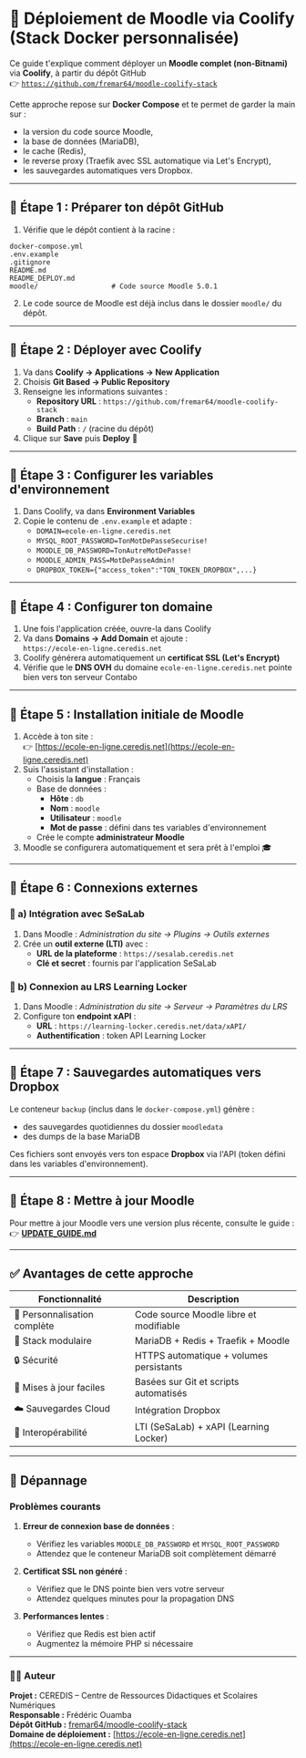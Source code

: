 # 🚀 Déploiement de Moodle via Coolify (Stack Docker personnalisée)

Ce guide t'explique comment déployer un **Moodle complet (non-Bitnami)** via **Coolify**, à partir du dépôt GitHub  
👉 [`https://github.com/fremar64/moodle-coolify-stack`](https://github.com/fremar64/moodle-coolify-stack)

Cette approche repose sur **Docker Compose** et te permet de garder la main sur :
- la version du code source Moodle,
- la base de données (MariaDB),
- le cache (Redis),
- le reverse proxy (Traefik avec SSL automatique via Let's Encrypt),
- les sauvegardes automatiques vers Dropbox.

---

## 🔹 Étape 1 : Préparer ton dépôt GitHub

1. Vérifie que le dépôt contient à la racine :
```
docker-compose.yml
.env.example
.gitignore
README.md
README_DEPLOY.md
moodle/                  # Code source Moodle 5.0.1
```

2. Le code source de Moodle est déjà inclus dans le dossier `moodle/` du dépôt.

---

## 🔹 Étape 2 : Déployer avec Coolify

1. Va dans **Coolify → Applications → New Application**  
2. Choisis **Git Based → Public Repository**
3. Renseigne les informations suivantes :
   - **Repository URL** : `https://github.com/fremar64/moodle-coolify-stack`
   - **Branch** : `main`
   - **Build Path** : `/` (racine du dépôt)
4. Clique sur **Save** puis **Deploy** 🚀

---

## 🔹 Étape 3 : Configurer les variables d'environnement

1. Dans Coolify, va dans **Environment Variables**
2. Copie le contenu de `.env.example` et adapte :
   - `DOMAIN=ecole-en-ligne.ceredis.net`
   - `MYSQL_ROOT_PASSWORD=TonMotDePasseSecurise!`
   - `MOODLE_DB_PASSWORD=TonAutreMotDePasse!`
   - `MOODLE_ADMIN_PASS=MotDePasseAdmin!`
   - `DROPBOX_TOKEN={"access_token":"TON_TOKEN_DROPBOX",...}`

---

## 🔹 Étape 4 : Configurer ton domaine

1. Une fois l'application créée, ouvre-la dans Coolify
2. Va dans **Domains → Add Domain** et ajoute :  
   `https://ecole-en-ligne.ceredis.net`
3. Coolify générera automatiquement un **certificat SSL (Let's Encrypt)**
4. Vérifie que le **DNS OVH** du domaine `ecole-en-ligne.ceredis.net` pointe bien vers ton serveur Contabo

---

## 🔹 Étape 5 : Installation initiale de Moodle

1. Accède à ton site :  
   👉 [https://ecole-en-ligne.ceredis.net](https://ecole-en-ligne.ceredis.net)
2. Suis l'assistant d'installation :
   - Choisis la **langue** : Français
   - Base de données :
     - **Hôte** : `db`
     - **Nom** : `moodle`
     - **Utilisateur** : `moodle`
     - **Mot de passe** : défini dans tes variables d'environnement
   - Crée le compte **administrateur Moodle**
3. Moodle se configurera automatiquement et sera prêt à l'emploi 🎓

---

## 🔹 Étape 6 : Connexions externes

### 🔸 a) Intégration avec SeSaLab
1. Dans Moodle : *Administration du site → Plugins → Outils externes*
2. Crée un **outil externe (LTI)** avec :
   - **URL de la plateforme** : `https://sesalab.ceredis.net`
   - **Clé et secret** : fournis par l'application SeSaLab

### 🔸 b) Connexion au LRS Learning Locker
1. Dans Moodle : *Administration du site → Serveur → Paramètres du LRS*
2. Configure ton **endpoint xAPI** :
   - **URL** : `https://learning-locker.ceredis.net/data/xAPI/`
   - **Authentification** : token API Learning Locker

---

## 🔹 Étape 7 : Sauvegardes automatiques vers Dropbox

Le conteneur `backup` (inclus dans le `docker-compose.yml`) génère :
- des sauvegardes quotidiennes du dossier `moodledata`
- des dumps de la base MariaDB

Ces fichiers sont envoyés vers ton espace **Dropbox** via l'API (token défini dans les variables d'environnement).

---

## 🔹 Étape 8 : Mettre à jour Moodle

Pour mettre à jour Moodle vers une version plus récente, consulte le guide :
👉 **[UPDATE_GUIDE.md](UPDATE_GUIDE.md)**

---

## ✅ Avantages de cette approche

| Fonctionnalité               | Description                             |
| ---------------------------- | --------------------------------------- |
| 🔧 Personnalisation complète | Code source Moodle libre et modifiable  |
| 🧱 Stack modulaire           | MariaDB + Redis + Traefik + Moodle      |
| 🔒 Sécurité                  | HTTPS automatique + volumes persistants |
| 🔁 Mises à jour faciles      | Basées sur Git et scripts automatisés   |
| ☁️ Sauvegardes Cloud         | Intégration Dropbox                     |
| 🤝 Interopérabilité          | LTI (SeSaLab) + xAPI (Learning Locker)  |

---

## 🚨 Dépannage

### Problèmes courants

1. **Erreur de connexion base de données** :
   - Vérifiez les variables `MOODLE_DB_PASSWORD` et `MYSQL_ROOT_PASSWORD`
   - Attendez que le conteneur MariaDB soit complètement démarré

2. **Certificat SSL non généré** :
   - Vérifiez que le DNS pointe bien vers votre serveur
   - Attendez quelques minutes pour la propagation DNS

3. **Performances lentes** :
   - Vérifiez que Redis est bien actif
   - Augmentez la mémoire PHP si nécessaire

---

### 👨‍💻 Auteur

**Projet :** CEREDIS – Centre de Ressources Didactiques et Scolaires Numériques  
**Responsable :** Frédéric Ouamba  
**Dépôt GitHub :** [fremar64/moodle-coolify-stack](https://github.com/fremar64/moodle-coolify-stack)  
**Domaine de déploiement :** [https://ecole-en-ligne.ceredis.net](https://ecole-en-ligne.ceredis.net)